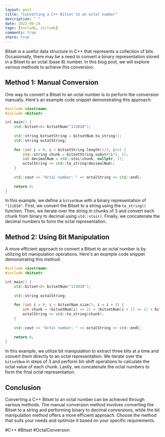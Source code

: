 ```yaml
---
layout: post
title: "Converting a C++ Bitset to an octal number"
description: " "
date: 2023-09-24
tags: [include, include]
comments: true
share: true
---
```


Bitset is a useful data structure in C++ that represents a collection of bits. Occasionally, there may be a need to convert a binary representation stored in a Bitset to an octal (base 8) number. In this blog post, we will explore various methods to achieve this conversion.

## Method 1: Manual Conversion

One way to convert a Bitset to an octal number is to perform the conversion manually. Here's an example code snippet demonstrating this approach:

```cpp
#include <iostream>
#include <bitset>

int main() {
    std::bitset<8> bitsetNum("111010");
  
    std::string bitsetString = bitsetNum.to_string();
    std::string octalString;
  
    for (int i = 0; i < bitsetString.length()/3; i++) {
        std::string chunk = bitsetString.substr(i*3, 3);
        int decimalNum = std::stoi(chunk, nullptr, 2);
        octalString += std::to_string(decimalNum);
    }
  
    std::cout << "Octal number: " << octalString << std::endl;
  
    return 0;
}
```

In this example, we define a `bitsetNum` with a binary representation of `"111010"`. First, we convert the Bitset to a string using the `to_string()` function. Then, we iterate over the string in chunks of 3 and convert each chunk from binary to decimal using `std::stoi()`. Finally, we concatenate the decimal numbers to form the octal representation.

## Method 2: Using Bit Manipulation

A more efficient approach to convert a Bitset to an octal number is by utilizing bit manipulation operations. Here's an example code snippet demonstrating this method:

```cpp
#include <iostream>
#include <bitset>

int main() {
    std::bitset<8> bitsetNum("111010");
  
    std::string octalString;
  
    for (int i = 0; i < bitsetNum.size(); i = i + 3) {
        int chunk = (bitsetNum[i] << 2) + (bitsetNum[i + 1] << 1) + bitsetNum[i + 2];
        octalString += std::to_string(chunk);
    }
  
    std::cout << "Octal number: " << octalString << std::endl;
  
    return 0;
}
```

In this example, we utilize bit manipulation to extract three bits at a time and convert them directly to an octal representation. We iterate over the `bitsetNum` in steps of 3 and perform bit-shift operations to calculate the octal value of each chunk. Lastly, we concatenate the octal numbers to form the final octal representation.

## Conclusion

Converting a C++ Bitset to an octal number can be achieved through various methods. The manual conversion method involves converting the Bitset to a string and performing binary to decimal conversions, while the bit manipulation method offers a more efficient approach. Choose the method that suits your needs and optimize it based on your specific requirements.

#C++ #Bitset #OctalConversion